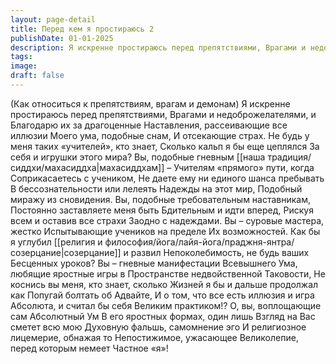 ```yaml
---
layout: page-detail
title: Перед кем я простираюсь 2
publishDate: 01-01-2025
description: Я искренне простираюсь перед препятствиями, Врагами и недоброжелателями, и  Благодарю их за драгоценные  Наставления, рассеивающие все иллюзии  Моего ума, подобные снам, И отсекающие страх.  Не будь у меня таких «учителей», кто знает, Сколько кальп я бы еще цеплялся  За себя и игрушки этого мира?
tags:
image:
draft: false
---
```

(Как относиться к препятствиям, врагам и демонам)  Я искренне простираюсь перед препятствиями, Врагами и недоброжелателями, и  Благодарю их за драгоценные  Наставления, рассеивающие все иллюзии  Моего ума, подобные снам, И отсекающие страх.  Не будь у меня таких «учителей», кто знает, Сколько кальп я бы еще цеплялся  За себя и игрушки этого мира?  Вы, подобные гневным [[наша традиция/сиддхи/махасиддха|махасиддхам]] – Учителям «прямого» пути, когда  Соприкасаетесь с учеником, Не даете ему ни единого шанса пребывать  В бессознательности или лелеять  Надежды на этот мир, Подобный миражу из сновидения.  Вы, подобные требовательным наставникам, Постоянно заставляете меня быть  Бдительным и идти вперед, Рискуя всем и оставив все страхи Заодно с надеждами.  Вы – суровые мастера, жестко  Испытывающие учеников на пределе  Их возможностей. Как бы я углубил [[религия и философия/йога/лайя-йога/праджня-янтра/созерцание|созерцание]] и развил  Непоколебимость, не будь ваших  Бесценных уроков?  Вы – гневные манифестации Всевышнего  Ума, любящие яростные игры в  Пространстве недвойственной  Таковости, Не коснись вы меня, кто знает, сколько  Жизней я бы и дальше продолжал как  Попугай болтать об Адвайте, И о том, что все есть иллюзия и игра  Абсолюта, и считал бы себя Великим практиком!?  О, вы, воплощающие сам Абсолютный Ум В его яростных формах, один лишь  Взгляд на Вас сметет всю мою  Духовную фальшь, самомнение эго И религиозное лицемерие, обнажая то  Непостижимое, ужасающее  Великолепие, перед которым немеет Частное «я»!
